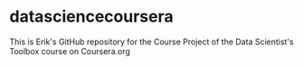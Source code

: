 datasciencecoursera
===================

This is Erik's GitHub repository for the Course Project of the Data Scientist's Toolbox course on Coursera.org
